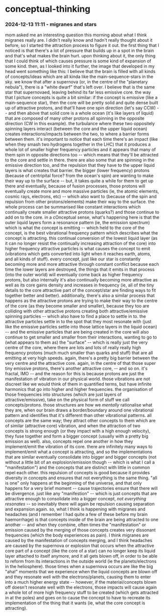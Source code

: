 # conceptual-thinking

### 2024-12-13 11:11 - migranes and stars

mom asked me an interesting question this morning about what I think migranes really are. I didn't really know and hadn't really thought about it before, so I started the attraction process to figure it out. the first thing that I noticed is that there's a lot of pressure that builds up in a spot in the brain and that's what makes the brain hurt. upon thinking about it, the only thing that I could think of which causes pressure is some kind of expansion of some kind. then, as I looked into it further, the image that developed in my head went something like this: I believe that the brain is filled with all kinds of concepts/ideas which are all kinda like the main-sequence-stars in the sky. we know that after a supernova (or, in the centre of the "planetary nebula"), there is a "white dwarf" that's left over. I believe that is the same star that supernovaed, leaving behind its far less emissive core.
the way that I picture concepts is quite a bit similar: if the concept is emissive (like a main-sequence star), then the core will be pretty solid and quite dense built up of attractive protons, and that'll have one spin direction (let's say CCW) -- and then above that solid core is a whole ocean (it's like layers of liquid) that are composed 	of many other protons all spinning in the opposite direction (CW in this example). the turbulance where these two oppositely spinning layers interact (between the core and the upper liquid ocean) creates interactions/impacts between the two, to where a barrier forms between them. it's important to notice that each time there's an impact (like when they smash two hydrogens together in the LHC) that it produces a whole lot of smaller higher frequency particles and it appears that many of them spin in opposite directions too -- which means that they'll be attracted to the core and settle in there. there are also some that are spinning in the emissive direction too, and the repulsion that they have to the upper liquid layers is what creates that barrier. the bigger (lower frequency) protons (because of centripital force? from the ocean's spin) are wanting to make their way up to the surface -- but, it takes quite a while for them to get up there and eventually, because of fusion processes, those protons will eventually create more and more massive particles (ie, the atomic elements, cosmic rays, electrons, etc) -- which also want to (because of the spin and repulsion from other protons/elements) make their way to the surface.
the whole process can be summarised like constant interactions which continually create smaller attractive protons (quarks?) and those continue to add on to the core. in a cOnceptual sense, what's happening here is that the outer liquid layers form a resonance pattern (ie, the emission spectrum) which is what the concept is emitting -- which held to the core of the concept, is the best vibrational frequency pattern which describes what the concept is attracting. this continual conversion of the lowest liquid layer (as it can no longer resist the continually increasing attraction of the core) into higher frequency attractive particles is what causes the concept to emit (vibrations which gets converted into light when it reaches earth, atoms, and all kinds of stuff). every concept, just like our star is constantly becoming more and more attractive through constant conflict because each time the lower layers are destroyed, the things that it emits in that process (into the outer world) will eventually come back as higher frequency protons, but also internally it's also continually becoming more attractive as well as its core gains density and increases in frequency (ie, all of the tiny details to the core attractive part of the concept/star are finding ways to fit together better and better).
additionally, there's also a similar process that happens as the attractive protons are trying to make their way to the centre of the core (as they become smaller and smaller), because they too are colliding with other attractive protons creating both attractive/emissive spinning particles -- which also have to find a place to settle in to. the attractive particles settle in to the spot that they most resonate with (just like the emissive particles settle into those lattice layers in the liquid ocean) -- and the emissive particles that are being created in the core will also continue to get smaller and smaller from their interactions, wanting to go to (what appears to them as) the "surface" -- which is really just the very centre of the core, where there are lots and lots of really really high frequency protons (much much smaller than quarks and stuff) that are all emitting at very high speeds. again, there's a pretty big barrier between the very centre and the attractive core. again, in the centre of that those super tiny emissive protons, there's another attractive core, -- and so on. it's fractal, IMO -- and the reason for this is because protons are just the manifestation of vibration in our physical world. those vibrations are not discreet like we would think of them in quantified terms, but have infinite harmonics that go into higher and higher frequencies. the organisation of those frequencies into structures (which are just layers of attractive/emissive), take on the physical form of stuff we call concepts/protons. those structures are how we *mentally* rationalise what they are, when our brain draws a border/boundary around one vibrational pattern and identifies that it's different than other vibrational patterns.
all concepts are the same way; they attract other concepts to them which are of similar (attractive core) vibration, and when the attraction of two concepts is strong enough (or they impact with a high enough velocity), they fuse together and form a bigger concept (usually with a pretty big emission as well). also, concepts repel one another in how they implement/emit the vibration of its core. there are infinitely many ways to implement/emit what a concept is attracting, and so the implementations that are similar eventually consolidate into bigger and bigger concepts (not without a little bit of an explosion/emission though -- which is what I call a "manifestation") and the concepts that are distinct with little in common repel each other. this repulsion of concepts is good because it provides diversity in concepts and ensures that not everything is the same thing.
	"all is one" only happens at the beginning of the universe, and that only happens for a very brief moment -- cause trajectories ensure that there will be divergence. just like any "manifestion" -- which is just concepts that are attractive enough to consolidate into a bigger concept, *not everything resonates* -- so inevitably there will again be repulsion causing separation and expansion again.
so, what I think is happening with migranes and headaches (and I remember I had quite a few of these before my brain haemorrhage) is that concepts inside of the brain are being attracted to one another -- and when they combine, often times the "manifestation" or emission caused by the merging of those concepts creates very dissonant frequencies (which the body experiences as pain). I think migranes are caused by the manifestation of concepts merging, and I think headaches are caused by the supernova or explosion that occurs when the attractive core part of a concept (like the core of a star) can no longer keep its liquid layer attached to itself anymore, and it all gets blown off, in order to be able to reform from its interactions in the outside world (ie the planets/electrons in the heliosphere). those times when a supernova occurs are like the big "aha!" moments that we experience when the liquid concepts are blown off and they resonate well with the electrons/planets, causing them to enter into a much higher energy state -- however, if the material/concepts blown off doesn't resonate well with the electrons, those impacts will cause again a whole lot of more high frequency stuff to be created (which gets attracted in at the poles) and goes on to cause the concept to have to recreate its implementation of the thing that it wants (ie, what the core concept is attracting).
